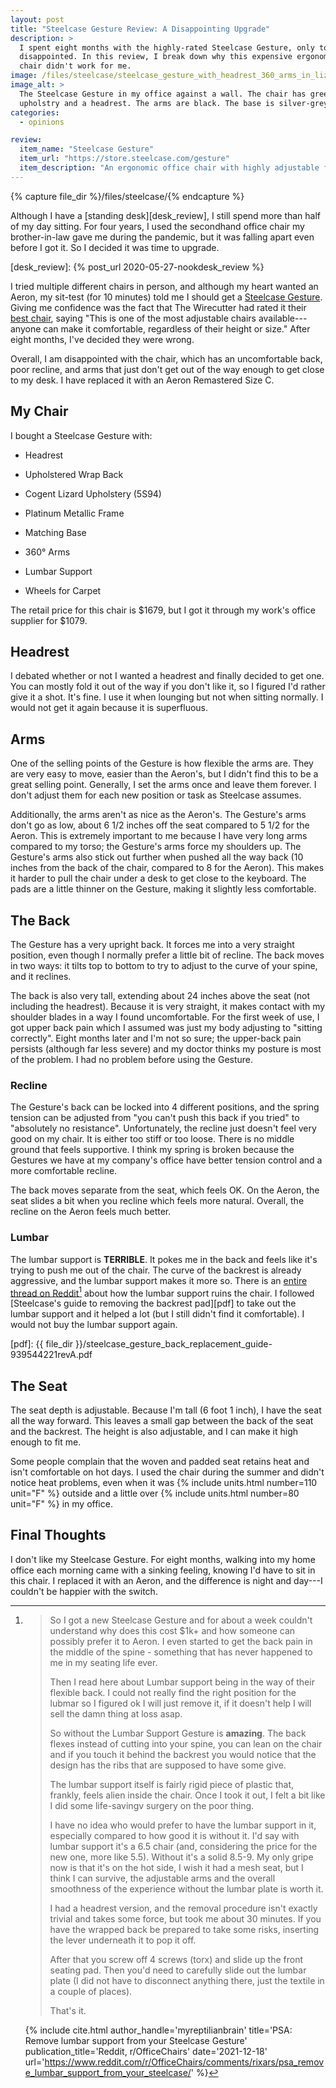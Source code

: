 ```yaml
---
layout: post
title: "Steelcase Gesture Review: A Disappointing Upgrade"
description: >
  I spent eight months with the highly-rated Steelcase Gesture, only to be
  disappointed. In this review, I break down why this expensive ergonomic
  chair didn't work for me.
image: /files/steelcase/steelcase_gesture_with_headrest_360_arms_in_lizard.jpg
image_alt: >
  The Steelcase Gesture in my office against a wall. The chair has green
  upholstry and a headrest. The arms are black. The base is silver-grey.
categories:
  - opinions

review:
  item_name: "Steelcase Gesture"
  item_url: "https://store.steelcase.com/gesture"
  item_description: "An ergonomic office chair with highly adjustable features."
---
```


{% capture file_dir %}/files/steelcase/{% endcapture %}

Although I have a [standing desk][desk_review], I still spend more than half
of my day sitting. For four years, I used the secondhand office chair my
brother-in-law gave me during the pandemic, but it was falling apart even
before I got it. So I decided it was time to upgrade.

[desk_review]: {% post_url 2020-05-27-nookdesk_review %}

I tried multiple different chairs in person, and although my heart wanted an
Aeron, my sit-test (for 10 minutes) told me I should get a [Steelcase
Gesture][sc_gesture]. Giving me confidence was the fact that The Wirecutter
had rated it their [best chair][wirecutter], saying "This is one of the most
adjustable chairs available---anyone can make it comfortable, regardless of
their height or size." After eight months, I've decided they were wrong.

[sc_gesture]: https://store.steelcase.com/gesture
[wirecutter]: https://www.nytimes.com/wirecutter/reviews/best-office-chair/

Overall, I am disappointed with the chair, which has an uncomfortable back,
poor recline, and arms that just don't get out of the way enough to get close
to my desk. I have replaced it with an Aeron Remastered Size C.

## My Chair

I bought a Steelcase Gesture with:

- Headrest

- Upholstered Wrap Back

- Cogent Lizard Upholstery (5S94)

- Platinum Metallic Frame

- Matching Base

- 360° Arms

- Lumbar Support

- Wheels for Carpet

The retail price for this chair is $1679, but I got it through my work's
office supplier for $1079.

## Headrest

I debated whether or not I wanted a headrest and finally decided to get one.
You can mostly fold it out of the way if you don't like it, so I figured I'd
rather give it a shot. It's fine. I use it when lounging but not when sitting
normally. I would not get it again because it is superfluous.

## Arms

One of the selling points of the Gesture is how flexible the arms are. They
are very easy to move, easier than the Aeron's, but I didn't find this to be a
great selling point. Generally, I set the arms once and leave them forever. I
don't adjust them for each new position or task as Steelcase assumes.

Additionally, the arms aren't as nice as the Aeron's. The Gesture's arms don't
go as low, about 6 1/2 inches off the seat compared to 5 1/2 for the Aeron.
This is extremely important to me because I have very long arms compared to my
torso; the Gesture's arms force my shoulders up. The Gesture's arms also stick
out further when pushed all the way back (10 inches from the back of the
chair, compared to 8 for the Aeron). This makes it harder to pull the chair
under a desk to get close to the keyboard. The pads are a little thinner on
the Gesture, making it slightly less comfortable.

## The Back

The Gesture has a very upright back. It forces me into a very straight
position, even though I normally prefer a little bit of recline. The back
moves in two ways: it tilts top to bottom to try to adjust to the curve of
your spine, and it reclines.

The back is also very tall, extending about 24 inches above the seat (not
including the headrest). Because it is very straight, it makes contact with my
shoulder blades in a way I found uncomfortable. For the first week of use, I
got upper back pain which I assumed was just my body adjusting to "sitting
correctly". Eight months later and I'm not so sure; the upper-back pain
persists (although far less severe) and my doctor thinks my posture is most of
the problem. I had no problem before using the Gesture.

### Recline

The Gesture's back can be locked into 4 different positions, and the spring
tension can be adjusted from "you can't push this back if you tried" to
"absolutely no resistance". Unfortunately, the recline just doesn't feel very
good on my chair. It is either too stiff or too loose. There is no middle
ground that feels supportive. I think my spring is broken because the Gestures
we have at my company's office have better tension control and a more
comfortable recline.

The back moves separate from the seat, which feels OK. On the Aeron, the seat
slides a bit when you recline which feels more natural. Overall, the recline
on the Aeron feels much better.

### Lumbar

The lumbar support is **TERRIBLE**. It pokes me in the back and feels like
it's trying to push me out of the chair. The curve of the backrest is already
aggressive, and the lumbar support makes it more so. There is an [entire
thread on Reddit][reddit][^reddit] about how the lumbar support ruins the
chair. I followed [Steelcase's guide to removing the backrest pad][pdf] to
take out the lumbar support and it helped a lot (but I still didn't find it
comfortable). I would not buy the lumbar support again.

[reddit]: https://www.reddit.com/r/OfficeChairs/comments/rixars/psa_remove_lumbar_support_from_your_steelcase/
[pdf]: {{ file_dir }}/steelcase_gesture_back_replacement_guide-939544221revA.pdf

[^reddit]:
    > So I got a new Steelcase Gesture and for about a week couldn't
    > understand why does this cost $1k+ and how someone can possibly prefer
    > it to Aeron. I even started to get the back pain in the middle of the
    > spine - something that has never happened to me in my seating life ever.
    >
    > Then I read here about Lumbar support being in the way of their flexible
    > back. I could not really find the right position for the lubmar so I
    > figured ok I will just remove it, if it doesn't help I will sell the
    > damn thing at loss asap.
    >
    > So without the Lumbar Support Gesture is **amazing**. The back flexes
    > instead of cutting into your spine, you can lean on the chair and if you
    > touch it behind the backrest you would notice that the design has the
    > ribs that are supposed to have some give.
    >
    > The lumbar support itself is fairly rigid piece of plastic that,
    > frankly, feels alien inside the chair. Once I took it out, I felt a bit
    > like I did some life-savingv surgery on the poor thing.
    >
    > I have no idea who would prefer to have the lumbar support in it,
    > especially compared to how good it is without it. I'd say with lumbar
    > support it's a 6.5 chair (and, considering the price for the new one,
    > more like 5.5). Without it's a solid 8.5-9. My only gripe now is that
    > it's on the hot side, I wish it had a mesh seat, but I think I can
    > survive, the adjustable arms and the overall smoothness of the
    > experience without the lumbar plate is worth it.
    >
    > I had a headrest version, and the removal procedure isn't exactly
    > trivial and takes some force, but took me about 30 minutes. If you have
    > the wrapped back be prepared to take some risks, inserting the lever
    > underneath it to pop it off.
    >
    > After that you screw off 4 screws (torx) and slide up the front seating
    > pad. Then you'd need to carefully slide out the lumbar plate (I did not
    > have to disconnect anything there, just the textile in a couple of
    > places).
    >
    > That's it.

    {% include cite.html
      author_handle='myreptilianbrain'
      title='PSA: Remove lumbar support from your Steelcase Gesture'
      publication_title='Reddit, r/OfficeChairs'
      date='2021-12-18'
      url='https://www.reddit.com/r/OfficeChairs/comments/rixars/psa_remove_lumbar_support_from_your_steelcase/'
    %}

## The Seat

The seat depth is adjustable. Because I'm tall (6 foot 1 inch), I have the
seat all the way forward. This leaves a small gap between the back of the seat
and the backrest. The height is also adjustable, and I can make it high enough
to fit me.

Some people complain that the woven and padded seat retains heat and isn't
comfortable on hot days. I used the chair during the summer and didn't notice
heat problems, even when it was {% include units.html number=110 unit="F" %} outside
and a little over {% include units.html number=80 unit="F" %} in my office.

## Final Thoughts

I don't like my Steelcase Gesture. For eight months, walking into my home
office each morning came with a sinking feeling, knowing I'd have to sit in
this chair. I replaced it with an Aeron, and the difference is night and
day---I couldn't be happier with the switch.
